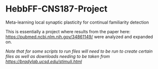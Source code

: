 # HebbFF-CNS187-Project
Meta-learning local synaptic plasticity for continual familiarity detection


This is essentially a project where results from the paper here: https://pubmed.ncbi.nlm.nih.gov/34861149/ were analyzed and expanded on. 

*Note that for some scripts to run files will need to be run to create certain files as well as downloads needing to be taken from https://bradylab.ucsd.edu/stimuli.html*
